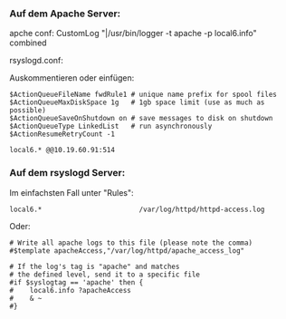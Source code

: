 ### Auf dem Apache Server:

apche conf:
CustomLog "|/usr/bin/logger -t apache -p local6.info" combined

rsyslogd.conf:

Auskommentieren oder einfügen:
```
$ActionQueueFileName fwdRule1 # unique name prefix for spool files
$ActionQueueMaxDiskSpace 1g   # 1gb space limit (use as much as possible)
$ActionQueueSaveOnShutdown on # save messages to disk on shutdown
$ActionQueueType LinkedList   # run asynchronously
$ActionResumeRetryCount -1

local6.* @@10.19.60.91:514
```


### Auf dem rsyslogd Server:

Im einfachsten Fall unter "Rules":
```
local6.*                        /var/log/httpd/httpd-access.log
```

Oder:
```
# Write all apache logs to this file (please note the comma)
#$template apacheAccess,"/var/log/httpd/apache_access_log"

# If the log's tag is "apache" and matches
# the defined level, send it to a specific file
#if $syslogtag == 'apache' then {
#    local6.info ?apacheAccess
#    & ~
#}
```

